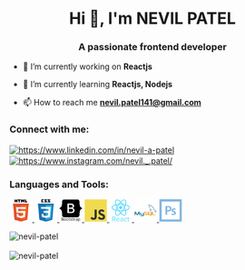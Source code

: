 <h1 align="center">Hi 👋, I'm NEVIL PATEL</h1>
<h3 align="center">A passionate frontend developer</h3>

- 🔭 I’m currently working on **Reactjs**

- 🌱 I’m currently learning **Reactjs, Nodejs**

<!--   - 👨‍💻 All of my projects are available at [MyPortfolioWebsite](MyPortfolioWebsite)  -->

- 📫 How to reach me **nevil.patel141@gmail.com**

<!--  - 📄 Know about my experiences [MyResume](MyResume) -->

<h3 align="left">Connect with me:</h3>
<p align="left">
    <a href="https://linkedin.com/in/https://www.linkedin.com/in/nevil-a-patel" target="blank"><img align="center"
            src="https://raw.githubusercontent.com/rahuldkjain/github-profile-readme-generator/master/src/images/icons/Social/linked-in-alt.svg"
            alt="https://www.linkedin.com/in/nevil-a-patel" height="30" width="40" /></a>
    <a href="https://instagram.com/https://www.instagram.com/nevil._.patel/" target="blank"><img align="center"
            src="https://raw.githubusercontent.com/rahuldkjain/github-profile-readme-generator/master/src/images/icons/Social/instagram.svg"
            alt="https://www.instagram.com/nevil._.patel/" height="30" width="40" /></a>
</p>

<h3 align="left">Languages and Tools:</h3>
<p align="left">
    <a href="https://www.w3.org/html/" target="_blank" rel="noreferrer"> <img
            src="https://raw.githubusercontent.com/devicons/devicon/master/icons/html5/html5-original-wordmark.svg"
            alt="html5" width="40" height="40" /> </a>
    <a href="https://www.w3schools.com/css/" target="_blank" rel="noreferrer"> <img
            src="https://raw.githubusercontent.com/devicons/devicon/master/icons/css3/css3-original-wordmark.svg"
            alt="css3" width="40" height="40" /> </a>
    <a href="https://getbootstrap.com" target="_blank" rel="noreferrer"> <img
            src="https://raw.githubusercontent.com/devicons/devicon/master/icons/bootstrap/bootstrap-plain-wordmark.svg"
            alt="bootstrap" width="40" height="40" /> </a>
    <a href="https://developer.mozilla.org/en-US/docs/Web/JavaScript" target="_blank" rel="noreferrer"> <img
            src="https://raw.githubusercontent.com/devicons/devicon/master/icons/javascript/javascript-original.svg"
            alt="javascript" width="40" height="40" /> </a>
    <a href="https://reactjs.org/" target="_blank" rel="noreferrer"> <img
            src="https://raw.githubusercontent.com/devicons/devicon/master/icons/react/react-original-wordmark.svg"
            alt="react" width="40" height="40" /> </a>
   <!-- <a href="https://nodejs.org" target="_blank" rel="noreferrer"><img src="https://raw.githubusercontent.com/devicons/devicon/master/icons/nodejs/nodejs-original-wordmark.svg"
            alt="nodejs" width="40" height="40" /> </a> -->
    <a href="https://www.mysql.com/" target="_blank" rel="noreferrer"> <img src="https://raw.githubusercontent.com/devicons/devicon/master/icons/mysql/mysql-original-wordmark.svg"
            alt="mysql" width="40" height="40" /> </a>
    <a href="https://www.photoshop.com/en" target="_blank" rel="noreferrer"> <img
            src="https://raw.githubusercontent.com/devicons/devicon/master/icons/photoshop/photoshop-line.svg"
            alt="photoshop" width="40" height="40" /> </a>
</p>

<p>
    <img align="left"
        src="https://github-readme-stats.vercel.app/api/top-langs?username=nevil-patel&show_icons=true&locale=en&layout=compact"
        alt="nevil-patel" /><br/> <br/>
    <img align="left"
        src="https://github-readme-stats.vercel.app/api?username=nevil-patel&show_icons=true&locale=en"
        alt="nevil-patel" />
</p>
